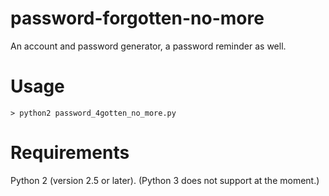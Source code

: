 # password-forgotten-no-more
An account and password generator, a password reminder as well.

# Usage
`> python2 password_4gotten_no_more.py`

# Requirements
Python 2 (version 2.5 or later). (Python 3 does not support at the moment.)
